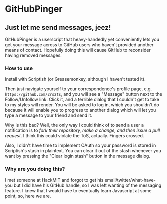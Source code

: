 # GitHubPinger

## Just let me send messages, jeez!

GitHubPinger is a userscript that heavy-handedly yet conveniently lets you get your message across to GitHub users who haven't provided another means of contact. Hopefully doing this will cause GitHub to reconsider having removed messages.

### How to use

Install with Scriptish (or Greasemonkey, although I haven't tested it).

Then just navigate yourself to your correspondence's profile page, e.g. `https://github.com/2rs2ts`, and you will see a "Message" button next to the Follow/Unfollow link. Click it, and a terrible dialog that I couldn't get to take to my styles will render. You will be asked to log in, which you shouldn't do because it will enable you to progress to another dialog which will let you type a message to your friend and send it.

Why is this bad? Well, the only way I could think of to send a user a notification is to *fork their repository, make a change, and then issue a pull request*. I think this could violate the ToS, actually. Fingers crossed.

Also, I didn't have time to implement OAuth so your password is stored in Scriptish's stash in plaintext. You can clear it out of the stash whenever you want by pressing the "Clear login stash" button in the message dialog.

### Why are you doing this?

I met someone at HackMIT and forgot to get his email/twitter/what-have-you but I did have his GitHub handle, so I was left wanting of the messaging feature. I knew that I would have to eventually learn Javascript at some point, so, here we are.